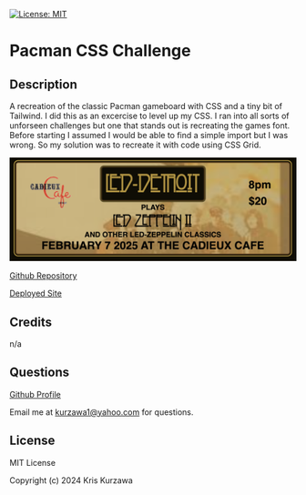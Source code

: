 [![License: MIT](https://img.shields.io/badge/License-MIT-yellow.svg)](https://opensource.org/licenses/MIT)
# Pacman CSS Challenge

## Description
A recreation of the classic Pacman gameboard with CSS and a tiny bit of Tailwind.  I did this as an excercise to level up my CSS.  I ran into all sorts of unforseen challenges but one that stands out is recreating the games font.  Before starting I assumed I would be able to find a simple import but I was wrong.  So my solution was to recreate it with code using CSS Grid.


![screenshot1](https://github.com/KKurzawa/ledzeppelin2/blob/main/public/Feb7.png)

[Github Repository](https://github.com/KKurzawa/pacman-css)

[Deployed Site](https://pacman-one-ochre.vercel.app/)

## Credits

n/a

## Questions

[Github Profile](https://github.com/KKurzawa)

Email me at kurzawa1@yahoo.com for questions.

## License

MIT License

Copyright (c) 2024 Kris Kurzawa